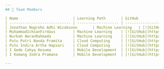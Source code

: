 ```yaml
---
## 👥 Team Members

| Name                         | Learning Path       | GitHub                                     |
| ---------------------------- | ------------------- | ------------------------------------------ |
| Jonathan Nugroho Adhi Wicaksono       | Machine Learning   | [![GitHub](https://img.shields.io/badge/-GitHub-black?logo=github)](https://) |
| MuhammadIchsanFirdaus        | Machine Learning    | [![GitHub](https://img.shields.io/badge/-GitHub-black?logo=github)](https://) |
| Nurkah AmranRahmada          | Machine Learning    | [![GitHub](https://img.shields.io/badge/-GitHub-black?logo=github)](https://) |
| Putu Putri Nanda Pramita     | Cloud Computing     | [![GitHub](https://img.shields.io/badge/-GitHub-black?logo=github)](https://) |
| Putu Indira Artha Hapsari    | Cloud Computing     | [![GitHub](https://img.shields.io/badge/-GitHub-black?logo=github)](https://) |
| I Gede Cahya Kesuma          | Mobile Development  | [![GitHub](https://img.shields.io/badge/-GitHub-black?logo=github)](https://github.com/CahyaKesumaa) |
| I Komang Indra Pramana       | Mobile Development  | [![GitHub](https://img.shields.io/badge/-GitHub-black?logo=github)](https://github.com/X-Indra-P) |

---
```

